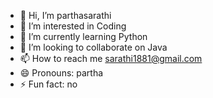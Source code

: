 - 👋 Hi, I’m parthasarathi
- 👀 I’m interested in Coding 
- 🌱 I’m currently learning Python 
- 💞️ I’m looking to collaborate on Java
- 📫 How to reach me sarathi1881@gmail.com
- 😄 Pronouns: partha
- ⚡ Fun fact: no

<!---
Sarathi143-CEO/Sarathi143-CEO is a ✨ special ✨ repository because its `README.md` (this file) appears on your GitHub profile.
You can click the Preview link to take a look at your changes.
--->
